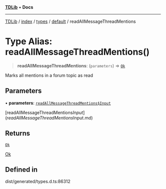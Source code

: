 [**TDLib**](../../../../../../README.md) • **Docs**

***

[TDLib](../../../../../../modules.md) / [index](../../../../../README.md) / [types](../../../README.md) / [default](../README.md) / readAllMessageThreadMentions

# Type Alias: readAllMessageThreadMentions()

> **readAllMessageThreadMentions**: (`parameters`) => [`Ok`](Ok-1.md)

Marks all mentions in a forum topic as read

## Parameters

• **parameters**: [`readAllMessageThreadMentions$Input`](readAllMessageThreadMentions$Input.md)

[readAllMessageThreadMentions$Input](readAllMessageThreadMentions$Input.md)

## Returns

[`Ok`](Ok-1.md)

[Ok](Ok-1.md)

## Defined in

dist/generated/types.d.ts:86312
